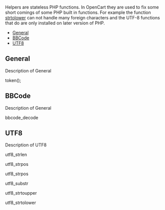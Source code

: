 Helpers are stateless PHP functions. In OpenCart they are used to fix some short comings of some PHP built in functions. For example the function [strtolower](http://php.net/manual/en/function.strtolower.php) can not handle many foreign characters and the UTF-8 functions that do are only installed on later version of PHP.  

  * [General](#general)
  * [BBCode](#bbcode) 
  * [UTF8](#utf8)

## General
Description of General

token();

## BBCode

Description of General

bbcode_decode

## UTF8

Description of UTF8

utf8_strlen

utf8_strpos

utf8_strpos

utf8_substr

utf8_strtoupper

utf8_strtolower






